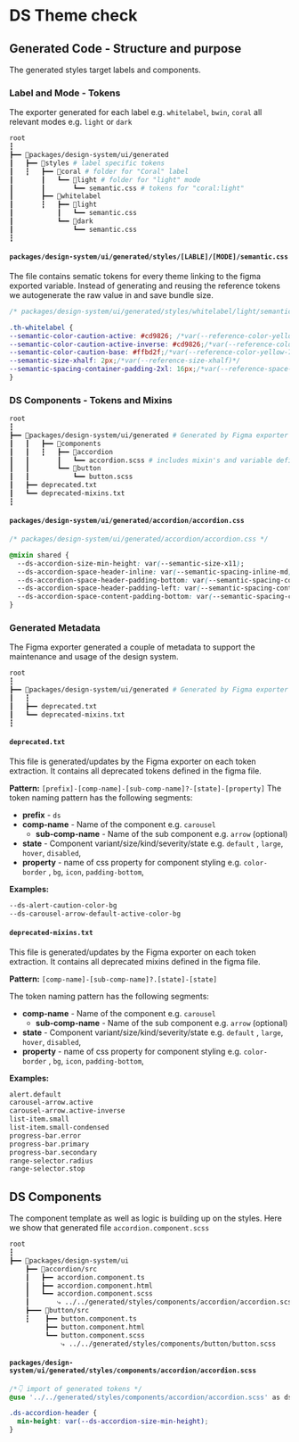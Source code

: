 # DS Theme check

## Generated Code - Structure and purpose

The generated styles target labels and components.

### Label and Mode - Tokens

The exporter generated for each label e.g. `whitelabel`, `bwin`, `coral` all relevant modes e.g. `light` or `dark`

```bash
root
┇
┣━━ 📂packages/design-system/ui/generated    
┃   ┣━━ 📂styles # label specific tokens 
┃   ┇   ┣━━ 📂coral # folder for "Coral" label
┃       ┃   ┗━━ 📂light # folder for "light" mode
┃       ┃       ┗━━ semantic.css # tokens for "coral:light"
┃       ┣━━ 📂whitelabel 
┃       ┇   ┣━━ 📂light 
┃           ┃   ┗━━ semantic.css
┃           ┗━━ 📂dark 
┃               ┗━━ semantic.css
┇ 
```

#### `packages/design-system/ui/generated/styles/[LABLE]/[MODE]/semantic.css`

The file contains sematic tokens for every theme linking to the figma exported variable.
Instead of generating and reusing the reference tokens we autogenerate the raw value in and save bundle size.

```css
/* packages/design-system/ui/generated/styles/whitelabel/light/semantic.css */

.th-whitelabel {
--semantic-color-caution-active: #cd9826; /*var(--reference-color-yellow-800)*/
--semantic-color-caution-active-inverse: #cd9826;/*var(--reference-color-yellow-800)*/
--semantic-color-caution-base: #ffbd2f;/*var(--reference-color-yellow-700)*/
--semantic-size-xhalf: 2px;/*var(--reference-size-xhalf)*/
--semantic-spacing-container-padding-2xl: 16px;/*var(--reference-space-x4)*/
}
```

### DS Components - Tokens and Mixins

```bash
root
┇
┣━━ 📂packages/design-system/ui/generated # Generated by Figma exporter   
┃   ┃   ┣━━ 📂components 
┃   ┃   ┇   ┣━━ 📂accordion
┃   ┃       ┃   ┗━━ accordion.scss # includes mixin's and variable definition to be used in `packages/design-system/ui/accordion` styles
┃   ┃       ┗━━ 📂button 
┃   ┃           ┗━━ button.scss 
┃   ┣━━ deprecated.txt
┃   ┗━━ deprecated-mixins.txt
┇ 
```

#### `packages/design-system/ui/generated/accordion/accordion.css`

```css
/* packages/design-system/ui/generated/accordion/accordion.css */

@mixin shared {
  --ds-accordion-size-min-height: var(--semantic-size-x11);
  --ds-accordion-space-header-inline: var(--semantic-spacing-inline-md);
  --ds-accordion-space-header-padding-bottom: var(--semantic-spacing-container-padding-sm);
  --ds-accordion-space-header-padding-left: var(--semantic-spacing-container-padding-xl);
  --ds-accordion-space-content-padding-bottom: var(--semantic-spacing-container-padding-xl);
}
```

### Generated Metadata 

The Figma exporter generated a couple of metadata to support the maintenance and usage of the design system.

```bash
root
┇
┣━━ 📂packages/design-system/ui/generated # Generated by Figma exporter   
┃   ┇  
┃   ┣━━ deprecated.txt
┃   ┗━━ deprecated-mixins.txt
┇ 
```

#### `deprecated.txt`

This file is generated/updates by the Figma exporter on each token extraction.
It contains all deprecated tokens defined in the figma file.

**Pattern:** `[prefix]-[comp-name]-[sub-comp-name]?-[state]-[property]`
The token naming pattern has the following segments:
- **prefix** - `ds`
- **comp-name** - Name of the component e.g. `carousel`
  - **sub-comp-name** - Name of the sub component e.g. `arrow` (optional)
- **state** - Component variant/size/kind/severity/state e.g. `default` , `large`, `hover`, `disabled`,
- **property** - name of css property for component styling e.g. `color-border` , `bg`, `icon`, `padding-bottom`,

**Examples:**

```txt
--ds-alert-caution-color-bg
--ds-carousel-arrow-default-active-color-bg
```

#### `deprecated-mixins.txt`

This file is generated/updates by the Figma exporter on each token extraction.
It contains all deprecated mixins defined in the figma file.

**Pattern:** `[comp-name]-[sub-comp-name]?.[state]-[state]`

The token naming pattern has the following segments:
- **comp-name** - Name of the component e.g. `carousel`
  - **sub-comp-name** - Name of the sub component e.g. `arrow` (optional)
- **state** - Component variant/size/kind/severity/state e.g. `default` , `large`, `hover`, `disabled`,
- **property** - name of css property for component styling e.g. `color-border` , `bg`, `icon`, `padding-bottom`,


**Examples:**

```txt
alert.default
carousel-arrow.active
carousel-arrow.active-inverse
list-item.small
list-item.small-condensed
progress-bar.error
progress-bar.primary
progress-bar.secondary
range-selector.radius
range-selector.stop
```

## DS Components

The component template as well as logic is building up on the styles.
Here we show that generated file `accordion.component.scss`

```bash
root
┇
┣━━ 📂packages/design-system/ui   
    ┣━━ 📂accordion/src
    ┃   ┣━━ accordion.component.ts 
    ┃   ┣━━ accordion.component.html  
    ┃   ┗━━ accordion.component.scss
    ┃       ⤷ ../../generated/styles/components/accordion/accordion.scss
    ┣━━━ 📂button/src
    ┇    ┣━━ button.component.ts 
         ┣━━ button.component.html  
         ┗━━ button.component.scss  
             ⤷ ../../generated/styles/components/button/button.scss 
```

#### `packages/design-system/ui/generated/styles/components/accordion/accordion.scss`

```css
/*👇 import of generated tokens */
@use '../../generated/styles/components/accordion/accordion.scss' as ds-accordion;

.ds-accordion-header {
  min-height: var(--ds-accordion-size-min-height);
}
```
